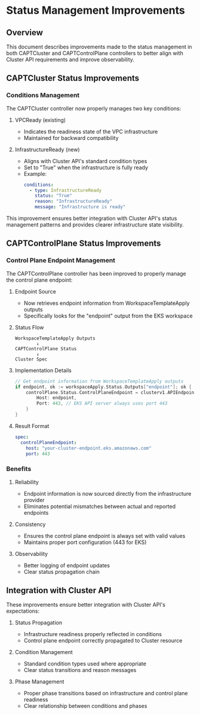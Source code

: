 # Status Management Improvements

## Overview

This document describes improvements made to the status management in both CAPTCluster and CAPTControlPlane controllers to better align with Cluster API requirements and improve observability.

## CAPTCluster Status Improvements

### Conditions Management

The CAPTCluster controller now properly manages two key conditions:

1. VPCReady (existing)
   - Indicates the readiness state of the VPC infrastructure
   - Maintained for backward compatibility

2. InfrastructureReady (new)
   - Aligns with Cluster API's standard condition types
   - Set to "True" when the infrastructure is fully ready
   - Example:
     ```yaml
     conditions:
       - type: InfrastructureReady
         status: "True"
         reason: "InfrastructureReady"
         message: "Infrastructure is ready"
     ```

This improvement ensures better integration with Cluster API's status management patterns and provides clearer infrastructure state visibility.

## CAPTControlPlane Status Improvements

### Control Plane Endpoint Management

The CAPTControlPlane controller has been improved to properly manage the control plane endpoint:

1. Endpoint Source
   - Now retrieves endpoint information from WorkspaceTemplateApply outputs
   - Specifically looks for the "endpoint" output from the EKS workspace

2. Status Flow
   ```
   WorkspaceTemplateApply Outputs
           ↓
   CAPTControlPlane Status
           ↓
   Cluster Spec
   ```

3. Implementation Details
   ```go
   // Get endpoint information from WorkspaceTemplateApply outputs
   if endpoint, ok := workspaceApply.Status.Outputs["endpoint"]; ok {
       controlPlane.Status.ControlPlaneEndpoint = clusterv1.APIEndpoint{
           Host: endpoint,
           Port: 443, // EKS API server always uses port 443
       }
   }
   ```

4. Result Format
   ```yaml
   spec:
     controlPlaneEndpoint:
       host: "your-cluster-endpoint.eks.amazonaws.com"
       port: 443
   ```

### Benefits

1. Reliability
   - Endpoint information is now sourced directly from the infrastructure provider
   - Eliminates potential mismatches between actual and reported endpoints

2. Consistency
   - Ensures the control plane endpoint is always set with valid values
   - Maintains proper port configuration (443 for EKS)

3. Observability
   - Better logging of endpoint updates
   - Clear status propagation chain

## Integration with Cluster API

These improvements ensure better integration with Cluster API's expectations:

1. Status Propagation
   - Infrastructure readiness properly reflected in conditions
   - Control plane endpoint correctly propagated to Cluster resource

2. Condition Management
   - Standard condition types used where appropriate
   - Clear status transitions and reason messages

3. Phase Management
   - Proper phase transitions based on infrastructure and control plane readiness
   - Clear relationship between conditions and phases
